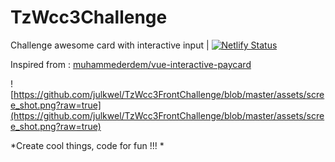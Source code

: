 # TzWcc3Challenge
Challenge awesome card with interactive input | [![Netlify Status](https://api.netlify.com/api/v1/badges/328da6b3-4f67-440d-ae18-b7492fdbeb9f/deploy-status)](https://app.netlify.com/sites/awesome-card/deploys)

Inspired from :
[muhammederdem/vue-interactive-paycard](https://github.com/muhammederdem/vue-interactive-paycard)

![https://github.com/julkwel/TzWcc3FrontChallenge/blob/master/assets/scree_shot.png?raw=true](https://github.com/julkwel/TzWcc3FrontChallenge/blob/master/assets/scree_shot.png?raw=true)


*Create cool things, code for fun !!! *
